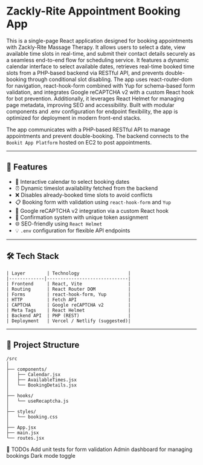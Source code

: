 # Zackly-Rite Appointment Booking App

This is a single-page React application designed for booking appointments with Zackly-Rite Massage Therapy. It allows users to select a date, view available time slots in real-time, and submit their contact details securely as a seamless end-to-end flow for scheduling service.  It features a dynamic calendar interface to select available dates, retrieves real-time booked time slots from a PHP-based backend via RESTful API, and prevents double-booking through conditional slot disabling. The app uses react-router-dom for navigation, react-hook-form combined with Yup for schema-based form validation, and integrates Google reCAPTCHA v2 with a custom React hook for bot prevention. Additionally, it leverages React Helmet for managing page metadata, improving SEO and accessibility. Built with modular components and .env configuration for endpoint flexibility, the app is optimized for deployment in modern front-end stacks.


 The app communicates with a PHP-based RESTful API to manage appointments and prevent double-booking. The backend connects to the `Bookit App Platform` hosted on EC2 to post appointments. 



---

## 🚀 Features

- 📅 Interactive calendar to select booking dates
- ⏰ Dynamic timeslot availability fetched from the backend
- ❌ Disables already-booked time slots to avoid conflicts
- 📋 Booking form with validation using `react-hook-form` and `Yup`
- 🤖 Google reCAPTCHA v2 integration via a custom React hook
- 🔐 Confirmation system with unique token assignment
- 🌐 SEO-friendly using `React Helmet`
- 💡 `.env` configuration for flexible API endpoints

---

## 🛠️ Tech Stack
```
| Layer        | Technology                  |
|-------------|------------------------------|
| Frontend     | React, Vite                 |
| Routing      | React Router DOM            |
| Forms        | react-hook-form, Yup        |
| HTTP         | Fetch API                   |
| CAPTCHA      | Google reCAPTCHA v2         |
| Meta Tags    | React Helmet                |
| Backend API  | PHP (REST)                  |
| Deployment   | Vercel / Netlify (suggested)|
```
---

## 📁 Project Structure
```
/src
│
├── components/
│   ├── Calendar.jsx
│   ├── AvailableTimes.jsx
│   └── BookingDetails.jsx
│
├── hooks/
│   └── useRecaptcha.js
│
├── styles/
│   └── booking.css
│
├── App.jsx
├── main.jsx
└── routes.jsx
```

🧪 TODOs
 Add unit tests for form validation
 Admin dashboard for managing bookings
 Dark mode toggle
